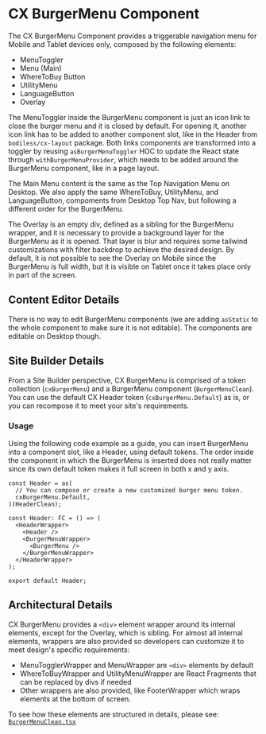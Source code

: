 # CX BurgerMenu Component

The CX BurgerMenu Component provides a triggerable navigation menu for Mobile and Tablet devices only, composed by the following elements:

- MenuToggler
- Menu (Main)
- WhereToBuy Button
- UtilityMenu
- LanguageButton
- Overlay

The MenuToggler inside the BurgerMenu component is just an icon link to close the burger menu and it is closed by default. For opening it, another icon link has to be added to another component slot, like in the Header from `bodiless/cx-layout` package. Both links components are transformed into a toggler by reusing `asBurgerMenuToggler` HOC to update the React state through `withBurgerMenuProvider`, which needs to be added around the BurgerMenu component, like in a page layout.

The Main Menu content is the same as the Top Navigation Menu on Desktop. We also apply the same WhereToBuy, UtilityMenu, and LanguageButton, compoments from Desktop Top Nav, but following a different order for the BurgerMenu.

The Overlay is an empty div, defined as a sibling for the BurgerMenu wrapper, and it is necessary to provide a background layer for the BurgerMenu as it is opened. That layer is blur and requires some tailwind customizations with filter backdrop to achieve the desired design. By default, it is not possible to see the Overlay on Mobile since the BurgerMenu is full width, but it is visible on Tablet once it takes place only in part of the screen.

## Content Editor Details

There is no way to edit BurgerMenu components (we are adding `asStatic` to the whole component to make sure it is not editable). The components are editable on Desktop though.

## Site Builder Details

From a Site Builder perspective, CX BurgerMenu is comprised of a token collection (`cxBurgerMenu`) and a BurgerMenu component (`BurgerMenuClean`). You can use the default CX Header token (`cxBurgerMenu.Default`) as is, or you can recompose it to meet your site's requirements.

### Usage

Using the following code example as a guide, you can insert BurgerMenu into a component slot, like a Header, using default tokens. The order inside the component in which the BurgerMenu is inserted does not really matter since its own default token makes it full screen in both x and y axis.

```tsx
const Header = as(
  // You can compose or create a new customized burger menu token.
  cxBurgerMenu.Default,
)(HeaderClean);

const Header: FC = () => (
  <HeaderWrapper>
    <Header />
    <BurgerMenuWrapper>
      <BurgerMenu />
    </BurgerMenuWrapper>
  </HeaderWrapper>
);

export default Header;
```

## Architectural Details

CX BurgerMenu provides a `<div>` element wrapper around its internal elements, except for the Overlay, which is sibling. For almost all internal elements, wrappers are also provided so developers can customize it to meet design's specific requirements:

- MenuTogglerWrapper and MenuWrapper are `<div>` elements by default
- WhereToBuyWrapper and UtilityMenuWrapper are React Fragments that can be replaced by divs if needed
- Other wrappers are also provided, like FooterWrapper which wraps elements at the bottom of screen.

To see how these elements are structured in details, please see:
[`BurgerMenuClean.tsx`](../src/components/BurgerMenu/BurgerMenuClean.tsx)
